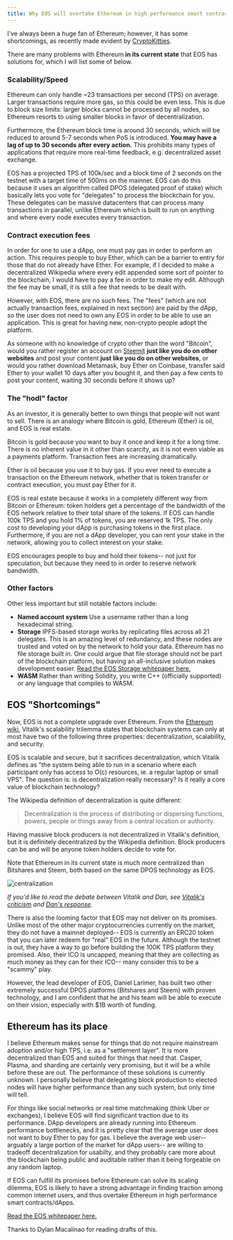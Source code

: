 ```yaml
---
title: Why EOS will overtake Ethereum in high performance smart contracts
---
```


I've always been a huge fan of Ethereum; however, it has some shortcomings, as recently made evident by [CryptoKitties](http://www.bbc.com/news/technology-42237162).

There are many problems with Ethereum **in its current state** that EOS has solutions for, which I will list some of below.

### Scalability/Speed

Ethereum can only handle ~23 transactions per second (TPS) on average. Larger transactions require more gas, so this could be even less. This is due to block size limits: larger blocks cannot be processed by all nodes, so Ethereum resorts to using smaller blocks in favor of decentralization.

Furthermore, the Ethereum block time is around 30 seconds, which will be reduced to around 5-7 seconds when PoS is introduced. **You may have a lag of up to 30 seconds after every action.** This prohibits many types of applications that require more real-time feedback, e.g. decentralized asset exchange.

EOS has a projected TPS of 100k/sec and a block time of 2 seconds on the testnet with a target time of 500ms on the mainnet. EOS can do this because it uses an algorithm called DPOS (delegated proof of stake) which basically lets you vote for "delegates" to process the blockchain for you. These delegates can be massive datacenters that can process many transactions in parallel, unlike Ethereum which is built to run on anything and where every node executes every transaction.

### Contract execution fees

In order for one to use a dApp, one must pay gas in order to perform an action. This requires people to buy Ether, which can be a barrier to entry for those that do not already have Ether. For example, if I decided to make a decentralized Wikipedia where every edit appended some sort of pointer to the blockchain, I would have to pay a fee in order to make my edit. Although the fee may be small, it is still a fee that needs to be dealt with.

However, with EOS, there are no such fees. The "fees" (which are not actually transaction fees, explained in next section) are paid by the dApp, so the user does not need to own any EOS in order to be able to use an application. This is great for having new, non-crypto people adopt the platform.

As someone with no knowledge of crypto other than the word "Bitcoin", would you rather register an account on [Steemit](https://steemit.com) **just like you do on other websites** and post your content **just like you do on other websites**, or would you rather download Metamask, buy Ether on Coinbase, transfer said Ether to your wallet 10 days after you bought it, and then pay a few cents to post your content, waiting 30 seconds before it shows up?

### The "hodl" factor

As an investor, it is generally better to own things that people will not want to sell. There is an analogy where Bitcoin is gold, Ethereum (Ether) is oil, and EOS is real estate.

Bitcoin is gold because you want to buy it once and keep it for a long time. There is no inherent value in it other than scarcity, as it is not even viable as a payments platform. Transaction fees are increasing dramatically.

Ether is oil because you use it to buy gas. If you ever need to execute a transaction on the Ethereum network, whether that is token transfer or contract execution, you must pay Ether for it.

EOS is real estate because it works in a completely different way from Bitcoin or Ethereum: token holders get a percentage of the bandwidth of the EOS network relative to their total share of the tokens. If EOS can handle 100k TPS and you hold 1% of tokens, you are reserved 1k TPS. The only cost to developing your dApp is purchasing tokens in the first place. Furthermore, if you are not a dApp developer, you can rent your stake in the network, allowing you to collect interest on your stake.

EOS encourages people to buy and hold their tokens-- not just for speculation, but because they need to in order to reserve network bandwidth.

### Other factors

Other less important but still notable factors include:

* **Named account system** Use a username rather than a long hexadecimal string.
* **Storage** IPFS-based storage works by replicating files across all 21 delegates. This is an amazing level of redundancy, and these nodes are trusted and voted on by the network to hold your data. Ethereum has no file storage built in. One could argue that file storage should not be part of the blockchain platform, but having an all-inclusive solution makes development easier. [Read the EOS Storage whitepaper here.](https://github.com/EOSIO/Documentation/raw/master/EOS.IO%20Storage.pdf)
* **WASM** Rather than writing Solidity, you write C++ (officially supported) or any language that compiles to WASM.

## EOS "Shortcomings"

Now, EOS is not a complete upgrade over Ethereum. From the [Ethereum wiki](https://github.com/ethereum/wiki/wiki/Sharding-FAQ), Vitalik's scalability trilemma states that blockchain systems can only at most have two of the following three properties: decentralization, scalability, and security.

EOS is scalable and secure, but it sacrifices decentralization, which Vitalik defines as "the system being able to run in a scenario where each participant only has access to O(c) resources, ie. a regular laptop or small VPS". The question is: is decentralization really necessary? Is it really a core value of blockchain technology?

The Wikipedia definition of decentralization is quite different:

> Decentralization is the process of distributing or dispersing functions, powers, people or things away from a central location or authority.

Having massive block producers is not decentralized in Vitalik's definition, but it is definitely decentralized by the Wikipedia definition. Block producers can be and will be anyone token holders decide to vote for.

Note that Ethereum in its current state is much more centralized than Bitshares and Steem, both based on the same DPOS technology as EOS.

![centralization](https://i.imgur.com/0eT9SAE.jpg)

*If you'd like to read the debate between Vitalik and Dan, see [Vitalik's criticism](https://np.reddit.com/r/ethereum/comments/6qm0y2/is_the_ethereum_team_defending_their_ground/dkyk94c/) and [Dan's response](https://steemit.com/eos/@dan/reponse-to-vitalik-s-written-remarks).*

There is also the looming factor that EOS may not deliver on its promises. Unlike most of the other major cryptocurrencies currently on the market, they do not have a mainnet deployed-- EOS is currently an ERC20 token that you can later redeem for "real" EOS in the future. Although the testnet is out, they have a way to go before building the 100K TPS platform they promised. Also, their ICO is uncapped, meaning that they are collecting as much money as they can for their ICO-- many consider this to be a "scammy" play.

However, the lead developer of EOS, Daniel Larimer, has built two other extremely successful DPOS platforms (Bitshares and Steem) with proven technology, and I am confident that he and his team will be able to execute on their vision, especially with $1B worth of funding.

## Ethereum has its place

I believe Ethereum makes sense for things that do not require mainstream adoption and/or high TPS, i.e. as a "settlement layer". It is more decentralized than EOS and suited for things that need that. Casper, Plasma, and sharding are certainly very promising, but it will be a while before these are out. The performance of these solutions is currently unknown. I personally believe that delegating block production to elected nodes will have higher performance than any such system, but only time will tell.

For things like social networks or real time matchmaking (think Uber or exchanges), I believe EOS will find significant traction due to its performance. DApp developers are already running into Ethereum performance bottlenecks, and it is pretty clear that the average user does not want to buy Ether to pay for gas. I believe the average web user-- arguably a large portion of the market for dApp users-- are willing to tradeoff decentralization for usabilty, and they probably care more about the blockchain being public and auditable rather than it being forgeable on any random laptop.

If EOS can fulfill its promises before Ethereum can solve its scaling dilemma, EOS is likely to have a strong advantage in finding traction among common internet users, and thus overtake Ethereum in high performance smart contracts/dApps.

[Read the EOS whitepaper here.](https://github.com/EOSIO/Documentation/blob/master/TechnicalWhitePaper.md)

Thanks to Dylan Macalinao for reading drafts of this.

